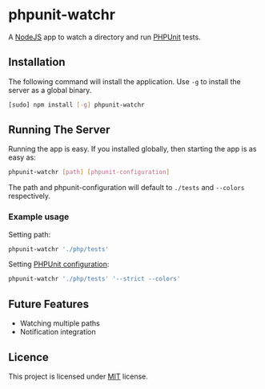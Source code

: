 phpunit-watchr
==============

A [NodeJS](http://nodejs.org) app to watch a directory and run [PHPUnit](http://www.phpunit.de/) tests.

Installation
------------
The following command will install the application. Use `-g` to install the server as a global binary.

```sh
[sudo] npm install [-g] phpunit-watchr
```

Running The Server
------------------
Running the app is easy. If you installed globally, then starting the app is as easy as:

```sh
phpunit-watchr [path] [phpunit-configuration]
```

The path and phpunit-configuration will default to `./tests` and `--colors` respectively.

### Example usage

Setting path:

```sh
phpunit-watchr './php/tests'
```

Setting [PHPUnit configuration](http://www.phpunit.de/manual/current/en/appendixes.configuration.html):

```sh
phpunit-watchr './php/tests' '--strict --colors'
```

Future Features 
---------------

* Watching multiple paths
* Notification integration

Licence
-------
This project is licensed under [MIT](https://github.com/jrcryer/phpunit-watchr/blob/master/LICENSE-MIT)
license.
